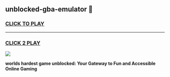 
## unblocked-gba-emulator 👋
<h3>
<a href="https://premium.freeplayer.one?title=unblocked-gba-emulator&ref=14F">CLICK TO PLAY</a></h3>
<hr>

<h3>
<a href="https://premium.freeplayer.one?title=unblocked-gba-emulator&ref=14F">CLICK 2 PLAY</a>
  
</h3>

<a href="https://premium.freeplayer.one?title=unblocked-gba-emulator&ref=12F/"><img src="https://clearcache.store/games.png"></a>


**worlds hardest game unblocked: Your Gateway to Fun and Accessible Online Gaming**
